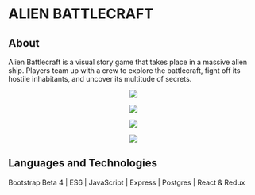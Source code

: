 # ALIEN BATTLECRAFT


## About
Alien Battlecraft is a visual story game that takes place in a massive alien ship. Players team up with a crew to explore the battlecraft, fight off its hostile inhabitants, and uncover its multitude of secrets. 

<p align='center'>
  <img src="frontend/public/Images/mainscreen.png">
</p>

<p align='center'>
  <img src="frontend/public/Images/scene1.png">
</p>


<p align='center'>
  <img src="frontend/public/Images/convo-screen.png">
</p>


<p align='center'>
  <img src="frontend/public/Images/mainscreen.png">
</p>


## Languages and Technologies

Bootstrap Beta 4 | ES6 | JavaScript | Express | Postgres | React & Redux    



